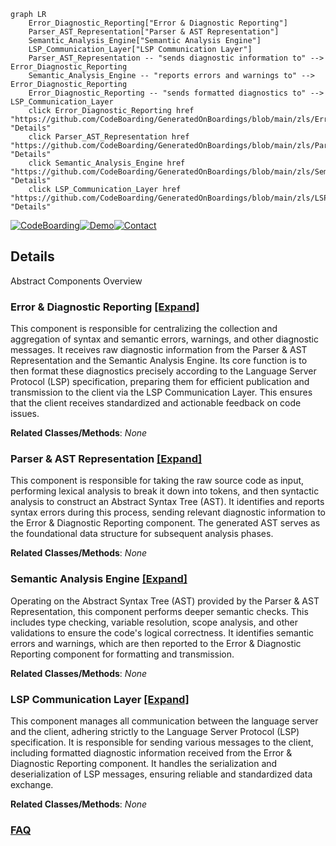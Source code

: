 ```mermaid
graph LR
    Error_Diagnostic_Reporting["Error & Diagnostic Reporting"]
    Parser_AST_Representation["Parser & AST Representation"]
    Semantic_Analysis_Engine["Semantic Analysis Engine"]
    LSP_Communication_Layer["LSP Communication Layer"]
    Parser_AST_Representation -- "sends diagnostic information to" --> Error_Diagnostic_Reporting
    Semantic_Analysis_Engine -- "reports errors and warnings to" --> Error_Diagnostic_Reporting
    Error_Diagnostic_Reporting -- "sends formatted diagnostics to" --> LSP_Communication_Layer
    click Error_Diagnostic_Reporting href "https://github.com/CodeBoarding/GeneratedOnBoardings/blob/main/zls/Error_Diagnostic_Reporting.md" "Details"
    click Parser_AST_Representation href "https://github.com/CodeBoarding/GeneratedOnBoardings/blob/main/zls/Parser_AST_Representation.md" "Details"
    click Semantic_Analysis_Engine href "https://github.com/CodeBoarding/GeneratedOnBoardings/blob/main/zls/Semantic_Analysis_Engine.md" "Details"
    click LSP_Communication_Layer href "https://github.com/CodeBoarding/GeneratedOnBoardings/blob/main/zls/LSP_Communication_Layer.md" "Details"
```

[![CodeBoarding](https://img.shields.io/badge/Generated%20by-CodeBoarding-9cf?style=flat-square)](https://github.com/CodeBoarding/GeneratedOnBoardings)[![Demo](https://img.shields.io/badge/Try%20our-Demo-blue?style=flat-square)](https://www.codeboarding.org/demo)[![Contact](https://img.shields.io/badge/Contact%20us%20-%20contact@codeboarding.org-lightgrey?style=flat-square)](mailto:contact@codeboarding.org)

## Details

Abstract Components Overview

### Error & Diagnostic Reporting [[Expand]](./Error_Diagnostic_Reporting.md)
This component is responsible for centralizing the collection and aggregation of syntax and semantic errors, warnings, and other diagnostic messages. It receives raw diagnostic information from the Parser & AST Representation and the Semantic Analysis Engine. Its core function is to then format these diagnostics precisely according to the Language Server Protocol (LSP) specification, preparing them for efficient publication and transmission to the client via the LSP Communication Layer. This ensures that the client receives standardized and actionable feedback on code issues.


**Related Classes/Methods**: _None_

### Parser & AST Representation [[Expand]](./Parser_AST_Representation.md)
This component is responsible for taking the raw source code as input, performing lexical analysis to break it down into tokens, and then syntactic analysis to construct an Abstract Syntax Tree (AST). It identifies and reports syntax errors during this process, sending relevant diagnostic information to the Error & Diagnostic Reporting component. The generated AST serves as the foundational data structure for subsequent analysis phases.


**Related Classes/Methods**: _None_

### Semantic Analysis Engine [[Expand]](./Semantic_Analysis_Engine.md)
Operating on the Abstract Syntax Tree (AST) provided by the Parser & AST Representation, this component performs deeper semantic checks. This includes type checking, variable resolution, scope analysis, and other validations to ensure the code's logical correctness. It identifies semantic errors and warnings, which are then reported to the Error & Diagnostic Reporting component for formatting and transmission.


**Related Classes/Methods**: _None_

### LSP Communication Layer [[Expand]](./LSP_Communication_Layer.md)
This component manages all communication between the language server and the client, adhering strictly to the Language Server Protocol (LSP) specification. It is responsible for sending various messages to the client, including formatted diagnostic information received from the Error & Diagnostic Reporting component. It handles the serialization and deserialization of LSP messages, ensuring reliable and standardized data exchange.


**Related Classes/Methods**: _None_



### [FAQ](https://github.com/CodeBoarding/GeneratedOnBoardings/tree/main?tab=readme-ov-file#faq)